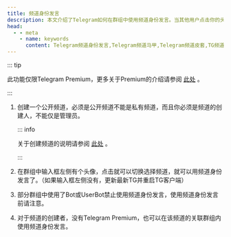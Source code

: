 ```yaml
---
title: 频道身份发言
description: 本文介绍了Telegram如何在群组中使用频道身份发言。当其他用户点击你的头像时，显示的是你的频道，而不是你的个人账号。
head:
  - - meta
    - name: keywords
      content: Telegram频道身份发言,Telegram频道马甲,Telegram频道皮套,TG频道身份发言,TG频道马甲,TG频道皮套,电报频道身份发言,电报频道马甲,电报频道皮套
---
```


::: tip

此功能仅限Telegram Premium，更多关于Premium的介绍请参阅 [此处](./premium.html) 。

:::

1. 创建一个公开频道，必须是公开频道不能是私有频道，而且你必须是频道的创建人，不能仅是管理员。

   ::: info

   关于创建频道的说明请参阅 [此处](./createchannel.html) 。

   :::

2. 在群组中输入框左侧有个头像，点击就可以切换选择频道，就可以用频道身份发言了。（如果输入框左侧没有，更新最新TG并重启TG客户端）

3. 部分群组中使用了Bot或UserBot禁止使用频道身份发言，使用频道身份发言前请注意。

4. 对于频道的创建者，没有Telegram Premium，也可以在该频道的关联群组内使用频道身份发言。
